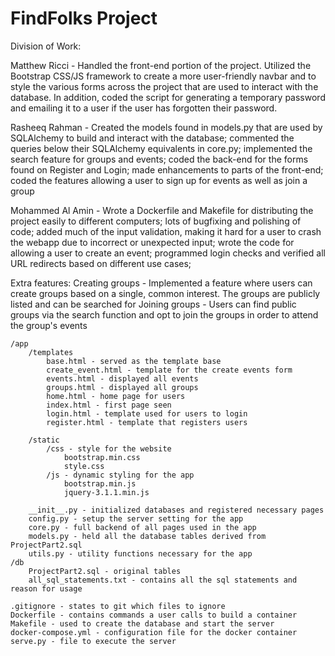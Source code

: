 # FindFolks Project

Division of Work:

Matthew Ricci - Handled the front-end portion of the project. Utilized the Bootstrap CSS/JS framework to create a more user-friendly navbar and to style the various forms across the project that are used to interact with the database. In addition, coded the script for generating a temporary password and emailing it to a user if the user has forgotten their password.

Rasheeq Rahman - Created the models found in models.py that are used by SQLAlchemy to build and interact with the database; commented the queries below their SQLAlchemy equivalents in core.py; implemented the search feature for groups and events; coded the back-end for the forms found on Register and Login; made enhancements to parts of the front-end; coded the features allowing a user to sign up for events as well as join a group

Mohammed Al Amin - Wrote a Dockerfile and Makefile for distributing the project easily to different computers; lots of bugfixing and polishing of code; added much of the input validation, making it hard for a user to crash the webapp due to incorrect or unexpected input; wrote the code for allowing a user to create an event; programmed login checks and verified all URL redirects based on different use cases; 

Extra features:
Creating groups - Implemented a feature where users can create groups based on a single, common interest. The groups are publicly listed and can be searched for
Joining groups - Users can find public groups via the search function and opt to join the groups in order to attend the group's events

```
/app
	/templates
		base.html - served as the template base
		create_event.html - template for the create events form
		events.html - displayed all events 
		groups.html - displayed all groups
		home.html - home page for users
		index.html - first page seen
		login.html - template used for users to login
		register.html - template that registers users

	/static
		/css - style for the website
			bootstrap.min.css
			style.css
		/js - dynamic styling for the app
			bootstrap.min.js
			jquery-3.1.1.min.js
	
	__init__.py - initialized databases and registered necessary pages
	config.py - setup the server setting for the app
	core.py - full backend of all pages used in the app
	models.py - held all the database tables derived from ProjectPart2.sql 
	utils.py - utility functions necessary for the app
/db
	ProjectPart2.sql - original tables
	all_sql_statements.txt - contains all the sql statements and reason for usage

.gitignore - states to git which files to ignore
Dockerfile - contains commands a user calls to build a container
Makefile - used to create the database and start the server
docker-compose.yml - configuration file for the docker container
serve.py - file to execute the server
```